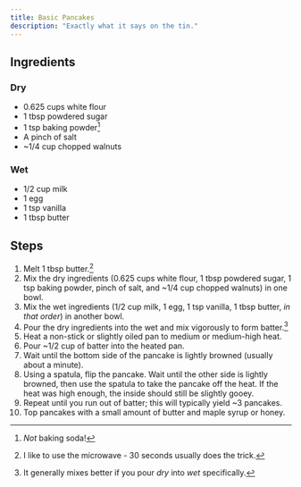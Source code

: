 ```yaml
---
title: Basic Pancakes
description: "Exactly what it says on the tin."
---
```


## Ingredients

### Dry

* 0.625 cups white flour
* 1 tbsp powdered sugar
* 1 tsp baking powder[^1]
* A pinch of salt
* \~1/4 cup chopped walnuts

### Wet

* 1/2 cup milk
* 1 egg
* 1 tsp vanilla
* 1 tbsp butter

## Steps

1. Melt 1 tbsp butter.[^2]
2. Mix the dry ingredients (0.625 cups white flour, 1 tbsp powdered sugar, 1 tsp baking powder, pinch of salt, and \~1/4 cup chopped walnuts) in one bowl.
3. Mix the wet ingredients (1/2 cup milk, 1 egg, 1 tsp vanilla, 1 tbsp butter, _in that order_) in another bowl.
4. Pour the dry ingredients into the wet and mix vigorously to form batter.[^3]
5. Heat a non-stick or slightly oiled pan to medium or medium-high heat.
6. Pour \~1/2 cup of batter into the heated pan.
7. Wait until the bottom side of the pancake is lightly browned (usually about a minute).
8. Using a spatula, flip the pancake. Wait until the other side is lightly browned, then use the spatula to take the pancake off the heat. If the heat was high enough, the inside should still be slightly gooey.
9. Repeat until you run out of batter; this will typically yield \~3 pancakes.
10. Top pancakes with a small amount of butter and maple syrup or honey.

[^1]: _Not_ baking soda!

[^2]: I like to use the microwave - 30 seconds usually does the trick.

[^3]: It generally mixes better if you pour _dry_ into _wet_ specifically.
